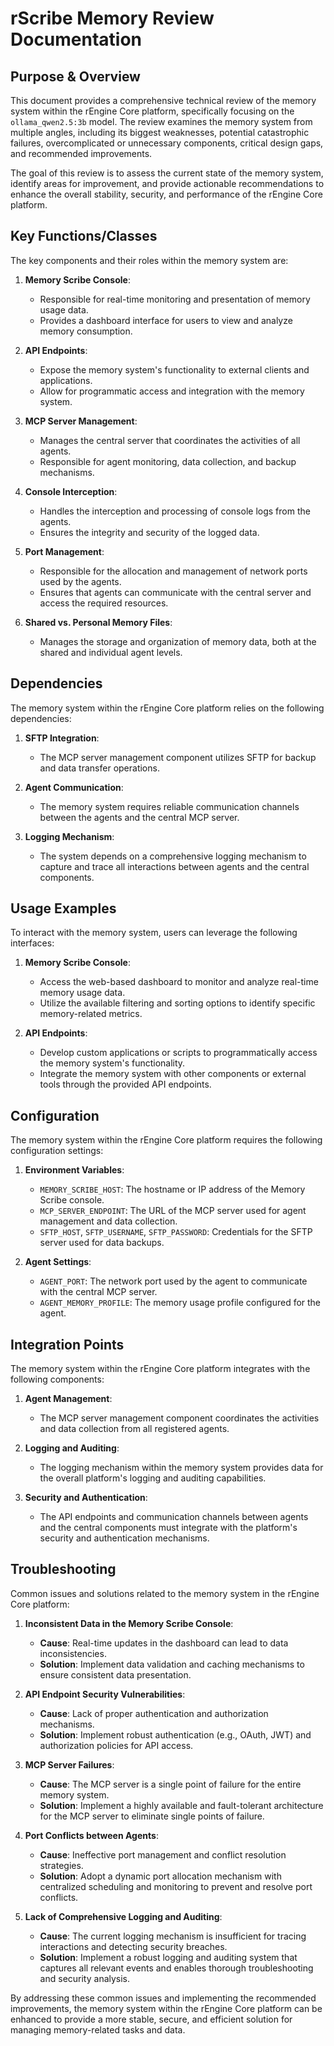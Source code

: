 # rScribe Memory Review Documentation

## Purpose & Overview

This document provides a comprehensive technical review of the memory system within the rEngine Core platform, specifically focusing on the `ollama_qwen2.5:3b` model. The review examines the memory system from multiple angles, including its biggest weaknesses, potential catastrophic failures, overcomplicated or unnecessary components, critical design gaps, and recommended improvements.

The goal of this review is to assess the current state of the memory system, identify areas for improvement, and provide actionable recommendations to enhance the overall stability, security, and performance of the rEngine Core platform.

## Key Functions/Classes

The key components and their roles within the memory system are:

1. **Memory Scribe Console**:
   - Responsible for real-time monitoring and presentation of memory usage data.
   - Provides a dashboard interface for users to view and analyze memory consumption.

1. **API Endpoints**:
   - Expose the memory system's functionality to external clients and applications.
   - Allow for programmatic access and integration with the memory system.

1. **MCP Server Management**:
   - Manages the central server that coordinates the activities of all agents.
   - Responsible for agent monitoring, data collection, and backup mechanisms.

1. **Console Interception**:
   - Handles the interception and processing of console logs from the agents.
   - Ensures the integrity and security of the logged data.

1. **Port Management**:
   - Responsible for the allocation and management of network ports used by the agents.
   - Ensures that agents can communicate with the central server and access the required resources.

1. **Shared vs. Personal Memory Files**:
   - Manages the storage and organization of memory data, both at the shared and individual agent levels.

## Dependencies

The memory system within the rEngine Core platform relies on the following dependencies:

1. **SFTP Integration**:
   - The MCP server management component utilizes SFTP for backup and data transfer operations.

1. **Agent Communication**:
   - The memory system requires reliable communication channels between the agents and the central MCP server.

1. **Logging Mechanism**:
   - The system depends on a comprehensive logging mechanism to capture and trace all interactions between agents and the central components.

## Usage Examples

To interact with the memory system, users can leverage the following interfaces:

1. **Memory Scribe Console**:
   - Access the web-based dashboard to monitor and analyze real-time memory usage data.
   - Utilize the available filtering and sorting options to identify specific memory-related metrics.

1. **API Endpoints**:
   - Develop custom applications or scripts to programmatically access the memory system's functionality.
   - Integrate the memory system with other components or external tools through the provided API endpoints.

## Configuration

The memory system within the rEngine Core platform requires the following configuration settings:

1. **Environment Variables**:
   - `MEMORY_SCRIBE_HOST`: The hostname or IP address of the Memory Scribe console.
   - `MCP_SERVER_ENDPOINT`: The URL of the MCP server used for agent management and data collection.
   - `SFTP_HOST`, `SFTP_USERNAME`, `SFTP_PASSWORD`: Credentials for the SFTP server used for data backups.

1. **Agent Settings**:
   - `AGENT_PORT`: The network port used by the agent to communicate with the central MCP server.
   - `AGENT_MEMORY_PROFILE`: The memory usage profile configured for the agent.

## Integration Points

The memory system within the rEngine Core platform integrates with the following components:

1. **Agent Management**:
   - The MCP server management component coordinates the activities and data collection from all registered agents.

1. **Logging and Auditing**:
   - The logging mechanism within the memory system provides data for the overall platform's logging and auditing capabilities.

1. **Security and Authentication**:
   - The API endpoints and communication channels between agents and the central components must integrate with the platform's security and authentication mechanisms.

## Troubleshooting

Common issues and solutions related to the memory system in the rEngine Core platform:

1. **Inconsistent Data in the Memory Scribe Console**:
   - **Cause**: Real-time updates in the dashboard can lead to data inconsistencies.
   - **Solution**: Implement data validation and caching mechanisms to ensure consistent data presentation.

1. **API Endpoint Security Vulnerabilities**:
   - **Cause**: Lack of proper authentication and authorization mechanisms.
   - **Solution**: Implement robust authentication (e.g., OAuth, JWT) and authorization policies for API access.

1. **MCP Server Failures**:
   - **Cause**: The MCP server is a single point of failure for the entire memory system.
   - **Solution**: Implement a highly available and fault-tolerant architecture for the MCP server to eliminate single points of failure.

1. **Port Conflicts between Agents**:
   - **Cause**: Ineffective port management and conflict resolution strategies.
   - **Solution**: Adopt a dynamic port allocation mechanism with centralized scheduling and monitoring to prevent and resolve port conflicts.

1. **Lack of Comprehensive Logging and Auditing**:
   - **Cause**: The current logging mechanism is insufficient for tracing interactions and detecting security breaches.
   - **Solution**: Implement a robust logging and auditing system that captures all relevant events and enables thorough troubleshooting and security analysis.

By addressing these common issues and implementing the recommended improvements, the memory system within the rEngine Core platform can be enhanced to provide a more stable, secure, and efficient solution for managing memory-related tasks and data.

